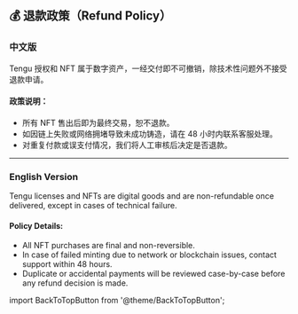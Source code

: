 ## 💰 退款政策（Refund Policy）

### 中文版

Tengu 授权和 NFT 属于数字资产，一经交付即不可撤销，除技术性问题外不接受退款申请。

#### 政策说明：
- 所有 NFT 售出后即为最终交易，恕不退款。
- 如因链上失败或网络拥堵导致未成功铸造，请在 48 小时内联系客服处理。
- 对重复付款或误支付情况，我们将人工审核后决定是否退款。

---

### English Version

Tengu licenses and NFTs are digital goods and are non-refundable once delivered, except in cases of technical failure.

#### Policy Details:
- All NFT purchases are final and non-reversible.
- In case of failed minting due to network or blockchain issues, contact support within 48 hours.
- Duplicate or accidental payments will be reviewed case-by-case before any refund decision is made.

import BackToTopButton from '@theme/BackToTopButton';

<BackToTopButton />
